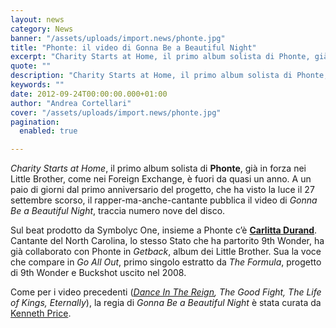 ```yaml
---
layout: news
category: News
banner: "/assets/uploads/import.news/phonte.jpg"
title: "Phonte: il video di Gonna Be a Beautiful Night"
excerpt: "Charity Starts at Home, il primo album solista di Phonte, già in forza nei Little Brother, come nei Foreign Exchange, è fuori da quasi un anno. A un paio di giorni dal primo anniversario del progetto, che ha visto la luce il 27 settembre scorso, il rapper-ma-anche-cantante pubblica il video di Gonna Be a Beautiful Night, [&hellip"
quote: ""
description: "Charity Starts at Home, il primo album solista di Phonte, già in forza nei Little Brother, come nei Foreign Exchange, è fuori da quasi un anno. A un paio di giorni dal primo anniversario del progetto, che ha visto la luce il 27 settembre scorso, il rapper-ma-anche-cantante pubblica il video di Gonna Be a Beautiful Night, [&hellip"
keywords: ""
date: 2012-09-24T00:00:00.000+01:00
author: "Andrea Cortellari"
cover: "/assets/uploads/import.news/phonte.jpg"
pagination:
  enabled: true

---
```


_Charity Starts at Home_, il primo album solista di **Phonte**, già in forza nei Little Brother, come nei Foreign Exchange, è fuori da quasi un anno. A un paio di giorni dal primo anniversario del progetto, che ha visto la luce il 27 settembre scorso, il rapper-ma-anche-cantante pubblica il video di _Gonna Be a Beautiful Night_, traccia numero nove del disco.

Sul beat prodotto da Symbolyc One, insieme a Phonte c’è [**Carlitta Durand**](https://carlittadurand.bandcamp.com/). Cantante del North Carolina, lo stesso Stato che ha partorito 9th Wonder, ha già collaborato con Phonte in _Getback_, album dei Little Brother. Sua la voce che compare in _Go All Out_, primo singolo estratto da _The Formula_, progetto di 9th Wonder e Buckshot uscito nel 2008.

Come per i video precedenti (_[Dance In The Reign](https://hotmc.com/phonte-dance-in-the-reign/), The Good Fight, The Life of Kings, Eternally_), la regia di _Gonna Be a Beautiful Night_ è stata curata da [Kenneth Price](http://www.pricefilms.com/).